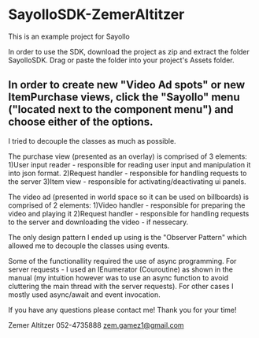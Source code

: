 # SayolloSDK-ZemerAltitzer
This is an example project for Sayollo

In order to use the SDK, download the project as zip and extract the folder SayolloSDK.
Drag or paste the folder into your project's Assets folder.

In order to create new "Video Ad spots"  or new ItemPurchase views, click the "Sayollo" menu
("located next to the component menu") and choose either of the options.
----------------------------------------------------------------------------------------

I tried to decouple the classes as much as possible. 

The purchase view (presented as an overlay) is comprised of 3 elements:
1)User input reader - responsible for reading user input and manipulation it into json format.
2)Request handler - responsible for handling requests to the server
3)Item view - responsible for activating/deactivating ui panels.

The video ad (presented in world space so it can be used on billboards) is comprised of 2 elements:
1)Video handler - responsible for preparing the video and playing it
2)Request handler - responsible for handling requests to the server and downloading 
the video - if nessecary.

The only design pattern I ended up using is the "Observer Pattern" which allowed me to decouple 
the classes using events.

Some of the functionallity required the use of async programming.
For server requests - I used an IEnumerator (Couroutine) as shown in the 
manual (my intuition however was to use an async function to avoid cluttering the main thread with the server requests).
For other cases I mostly used async/await and event invocation.


If you have any questions please contact me!
Thank you for your time!

Zemer Altitzer
052-4735888
zem.gamez1@gmail.com
